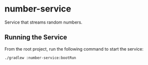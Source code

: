 # number-service
Service that streams random numbers.

## Running the Service
From the root project, run the following command to start the service:

    ./gradlew :number-service:bootRun